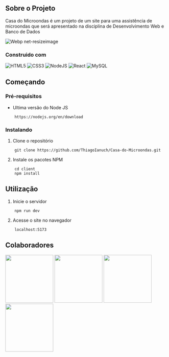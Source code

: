 ## Sobre o Projeto

Casa do Microondas é um projeto de um site para uma assistência de microondas que será apresentado na disciplina de Desenvolvimento Web e Banco de Dados

![Webp net-resizeimage](https://github.com/ThiagoIanuch/Casa-do-Microondas/assets/63036139/8f797355-432f-42dd-8bfe-fc2915821153)

### Construido com

![HTML5](https://img.shields.io/badge/html5-%23E34F26.svg?style=for-the-badge&logo=html5&logoColor=white) ![CSS3](https://img.shields.io/badge/css3-%231572B6.svg?style=for-the-badge&logo=css3&logoColor=white) ![NodeJS](https://img.shields.io/badge/node.js-6DA55F?style=for-the-badge&logo=node.js&logoColor=white) ![React](https://img.shields.io/badge/react-%2320232a.svg?style=for-the-badge&logo=react&logoColor=%2361DAFB) ![MySQL](https://img.shields.io/badge/mysql-4479A1.svg?style=for-the-badge&logo=mysql&logoColor=white)

## Começando

### Pré-requisitos

- Ultima versão do Node JS
```
    https://nodejs.org/en/download
```

### Instalando

1. Clone o repositório
```
    git clone https://github.com/ThiagoIanuch/Casa-do-Microondas.git
```

2. Instale os pacotes NPM
```
    cd client
    npm install
```

## Utilização
1. Inicie o servidor
```
    npm run dev
```

2. Acesse o site no navegador
```
    localhost:5173
```

## Colaboradores
<a href="https://github.com/ThiagoIanuch"><img src="https://github.com/ThiagoIanuch.png" width="150px"></a> <a href="https://github.com/Henrique-Barbieri"><img src="https://github.com/Henrique-Barbieri.png" width="150px"></a> <a href="https://github.com/GabrielDBarbieri"><img src="https://github.com/GabrielDBarbieri.png" width="150px"></a> <a href="https://github.com/le-leodasilva"><img src="https://github.com/le-leodasilva.png" width="150px"></a>
